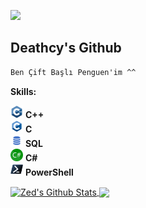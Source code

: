 ![](https://cdn.discordapp.com/attachments/769531308769804318/812630322599559198/github2.png)


## Deathcy's Github

```css
Ben Çift Başlı Penguen'im ^^
```
 
**Skills:**  

<code><img height="20" src="https://raw.githubusercontent.com/github/explore/180320cffc25f4ed1bbdfd33d4db3a66eeeeb358/topics/cpp/cpp.png"></code> **C++**<br> 
<code><img height="20" src="https://raw.githubusercontent.com/github/explore/5c058a388828bb5fde0bcafd4bc867b5bb3f26f3/topics/c/c.png"></code> **C** <br>
<code><img height="20" src="https://raw.githubusercontent.com/github/explore/180320cffc25f4ed1bbdfd33d4db3a66eeeeb358/topics/sql/sql.png"></code> **SQL** <br>
<code><img height="20" src="https://raw.githubusercontent.com/github/explore/180320cffc25f4ed1bbdfd33d4db3a66eeeeb358/topics/csharp/csharp.png"></code> **C#**<br>
<code><img height="20" src="https://raw.githubusercontent.com/github/explore/180320cffc25f4ed1bbdfd33d4db3a66eeeeb358/topics/powershell/powershell.png"></code> **PowerShell**<br>


<a href="https://github.com/Deathcyy">
  <img align="center" src="https://github-readme-stats.anuraghazra1.vercel.app/api?username=Deathcyy&show_icons=true&include_all_commits=true&theme=material-palenight" alt="Zed's Github Stats" />
</a>
<a href="https://instagram.com/deathcyy/">
  <!-- Change the `github-readme-stats.anuraghazra1.vercel.app` to `github-readme-stats.vercel.app`  -->
  <img align="center" src="https://github-readme-stats.anuraghazra1.vercel.app/api/top-langs/?username=Deathcyy&layout=compact&theme=material-palenight" />
</a> 


